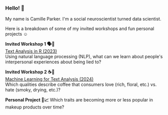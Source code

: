 ### Hello! 👋

My name is Camille Parker. I'm a social neuroscientist turned data scientist.

Here is a breakdown of some of my invited workshops and fun personal projects ☺️

  
**Invited Workshop 1 🗣💬**  
[Text Analysis in R (2023)](https://tu-coding-outreach-group.github.io/cog_summer_workshops_2023/text_analysis/index.html)  
Using natural language processing (NLP), what can we learn about people's interpersonal experiences about being lied to?

**Invited Workshop 2 ☕🤎**  
[Machine Learning for Text Analysis (2024)](https://tu-coding-outreach-group.github.io/cog_summer_workshops_2024/ml_for_text_analysis/index.html)  
Which qualities describe coffee that consumers love (rich, floral, etc.) vs. hate (smoky, drying, etc.)?

**Personal Project 💄📈** 
Which traits are becoming more or less popular in makeup products over time?
